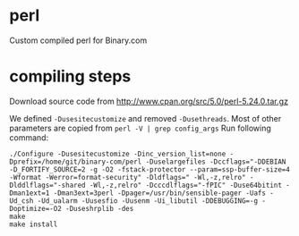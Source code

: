 # perl
Custom compiled perl for Binary.com

# compiling steps

Download source code from http://www.cpan.org/src/5.0/perl-5.24.0.tar.gz

We defined `-Dusesitecustomize` and removed `-Dusethreads`. Most of other parameters are copied from `perl -V | grep config_args`
Run following command:
```
./Configure -Dusesitecustomize -Dinc_version_list=none -Dprefix=/home/git/binary-com/perl -Duselargefiles -Dccflags="-DDEBIAN -D_FORTIFY_SOURCE=2 -g -O2 -fstack-protector --param=ssp-buffer-size=4 -Wformat -Werror=format-security" -Dldflags=" -Wl,-z,relro" -Dlddlflags="-shared -Wl,-z,relro" -Dcccdlflags="-fPIC" -Duse64bitint -Dman1ext=1 -Dman3ext=3perl -Dpager=/usr/bin/sensible-pager -Uafs -Ud_csh -Ud_ualarm -Uusesfio -Uusenm -Ui_libutil -DDEBUGGING=-g -Doptimize=-O2 -Duseshrplib -des
make
make install
```
